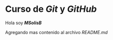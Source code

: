 # Curso de _Git_ y _GitHub_

Hola soy _**MSolisB**_

Agregando mas contenido al archivo _README.md_

